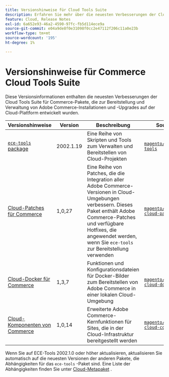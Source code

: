 ```yaml
---
title: Versionshinweise für Cloud Tools Suite
description: Erfahren Sie mehr über die neuesten Verbesserungen der Cloud Tools-Suite für Adobe Commerce.
feature: Cloud, Release Notes
exl-id: 6a652e93-46a2-4590-97fc-fb5d114ece9a
source-git-commit: e04a9de8f0e31098f0cc2e47112f206c11a0e23b
workflow-type: tm+mt
source-wordcount: '195'
ht-degree: 1%

---
```


# Versionshinweise für Commerce Cloud Tools Suite

Diese Versionsinformationen enthalten die neuesten Verbesserungen der Cloud Tools Suite für Commerce-Pakete, die zur Bereitstellung und Verwaltung von Adobe Commerce-Installationen und -Upgrades auf der Cloud-Plattform entwickelt wurden.

| Versionshinweise | Version | Beschreibung | Source |
| ----------------- |-----------| ---------------------------------------- | --------------------------- |
| [`ece-tools` package](ece-tools-package.md) | 2002.1.19 | Eine Reihe von Skripten und Tools zum Verwalten und Bereitstellen von Cloud-Projekten | [`magento/ece-tools`](https://github.com/magento/ece-tools/tree/2002.1) |
| [Cloud-Patches für Commerce](cloud-patches.md) | 1,0,27 | Eine Reihe von Patches, die die Integration aller Adobe Commerce-Versionen in Cloud-Umgebungen verbessern. Dieses Paket enthält Adobe Commerce-Patches und verfügbare Hotfixes, die angewendet werden, wenn Sie `ece-tools` zur Bereitstellung verwenden | [`magento/magento-cloud-patches`](https://github.com/magento/magento-cloud-patches/tree/1.0.1) |
| [Cloud-Docker für Commerce](cloud-docker.md) | 1,3,7 | Funktionen und Konfigurationsdateien für Docker-Bilder zum Bereitstellen von Adobe Commerce in einer lokalen Cloud-Umgebung | [`magento/magento-cloud-docker`](https://github.com/magento/magento-cloud-docker/tree/1.0) |
| [Cloud-Komponenten von Commerce](cloud-components.md) | 1,0,14 | Erweiterte Adobe Commerce-Kernfunktionen für Sites, die in der Cloud-Infrastruktur bereitgestellt werden | [`magento/magento-cloud-components`](https://github.com/magento/magento-cloud-components/tree/1.0.2) |

Wenn Sie auf ECE-Tools 2002.1.0 oder höher aktualisieren, aktualisieren Sie automatisch auf die neuesten Versionen der anderen Pakete, die Abhängigkeiten für das `ece-tools` -Paket sind. Eine Liste der Abhängigkeiten finden Sie unter [Cloud-Metapaket](../development/overview.md#cloud-metapackage) .

